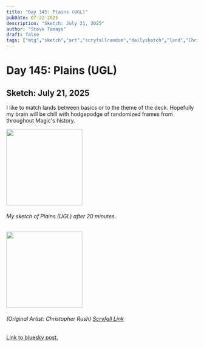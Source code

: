 ```yaml
---
title: "Day 145: Plains (UGL)"
pubDate: 07-22-2025
description: "Sketch: July 21, 2025"
author: "Steve Tamayo"
draft: false
tags: ["mtg","sketch","art","scryfallrandom","dailysketch","land","Christopher Rush"]
---
```

# Day 145: Plains (UGL)
## Sketch: July 21, 2025


I like to match lands between basics or to the theme of the deck. Hopefully my brain will be chill with hodgepodge of randomized frames from throughout Magic's history.


<img src="https://cdn.bsky.app/img/feed_fullsize/plain/did:plc:vlb3baqyfxfheceuqyubujfl/bafkreig6bfojec23qs4uixe6f6ecl2cobfpeb5rr2p6vydanpxqiv66e4y@jpeg" height="200">


###### My sketch of Plains (UGL) after 20 minutes.
<img src="https://cards.scryfall.io/large/front/c/b/cb382733-ff3d-43e2-9b1e-efa2f7c28173.jpg?1562799157" height="200">


###### (Original Artist: Christopher Rush) [Scryfall Link](https://scryfall.com/card/ugl/84/plains)


[Link to bluesky post.](https://bsky.app/profile/sorocoroto.bsky.social/post/3lulqasya4c2x)